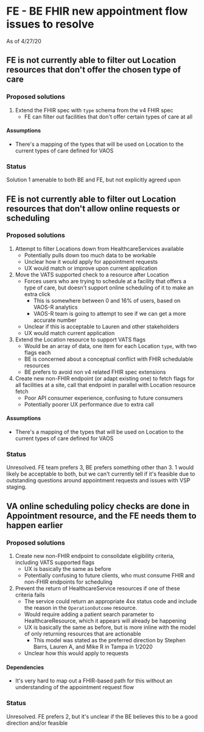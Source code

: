 # FE - BE FHIR new appointment flow issues to resolve

As of 4/27/20

## FE is not currently able to filter out Location resources that don't offer the chosen type of care

### Proposed solutions

1. Extend the FHIR spec with `type` schema from the v4 FHIR spec
   - FE can filter out facilities that don't offer certain types of care at all

#### Assumptions
- There's a mapping of the types that will be used on Location to the current types of care defined for VAOS

### Status

Solution 1 amenable to both BE and FE, but not explicitly agreed upon

## FE is not currently able to filter out Location resources that don't allow online requests or scheduling

### Proposed solutions

1. Attempt to filter Locations down from HealthcareServices available
   - Potentially pulls down too much data to be workable
   - Unclear how it would apply for appointment requests
   - UX would match or improve upon current application
2. Move the VATS supported check to a resource after Location
   - Forces users who are trying to schedule at a facility that offers a type of care, but doesn't support online scheduling of it to make an extra click 
      - This is somewhere between 0 and 16% of users, based on VAOS-R analytics
      - VAOS-R team is going to attempt to see if we can get a more accurate number
   - Unclear if this is acceptable to Lauren and other stakeholders
   - UX would match current application
3. Extend the Location resource to support VATS flags
   - Would be an array of data, one item for each Location `type`, with two flags each
   - BE is concerned about a conceptual conflict with FHIR schedulable resources
   - BE prefers to avoid non v4 related FHIR spec extensions
4. Create new non-FHIR endpoint (or adapt existing one) to fetch flags for all facilities at a site, call that endpoint in parallel with Location resource fetch
   - Poor API consumer experience, confusing to future consumers
   - Potentially poorer UX performance due to extra call

#### Assumptions
- There's a mapping of the types that will be used on Location to the current types of care defined for VAOS

### Status

Unresolved. FE team prefers 3, BE prefers something other than 3. 1 would likely be acceptable to both, but we can't currently tell if it's feasible due to outstanding questions around appointment requests and issues with VSP staging.

## VA online scheduling policy checks are done in Appointment resource, and the FE needs them to happen earlier

### Proposed solutions

1. Create new non-FHIR endpoint to consolidate eligibility criteria, including VATS supported flags
   - UX is basically the same as before
   - Potentially confusing to future clients, who must consume FHIR and non-FHIR endpoints for scheduling
2. Prevent the return of HealthcareService resources if one of these criteria fails
   - The service could return an appropriate 4xx status code and include the reason in the `OperationOutcome` resource.
   - Would require adding a patient search parameter to HealthcareResource, which it appears will already be happening
   - UX is basically the same as before, but is more inline with the model of only returning resources that are actionable
      - This model was stated as the preferred direction by Stephen Barrs, Lauren A, and Mike R in Tampa in 1/2020
   - Unclear how this would apply to requests

#### Dependencies
- It's very hard to map out a FHIR-based path for this without an understanding of the appointment request flow

### Status

Unresolved. FE prefers 2, but it's unclear if the BE believes this to be a good direction and/or feasible
